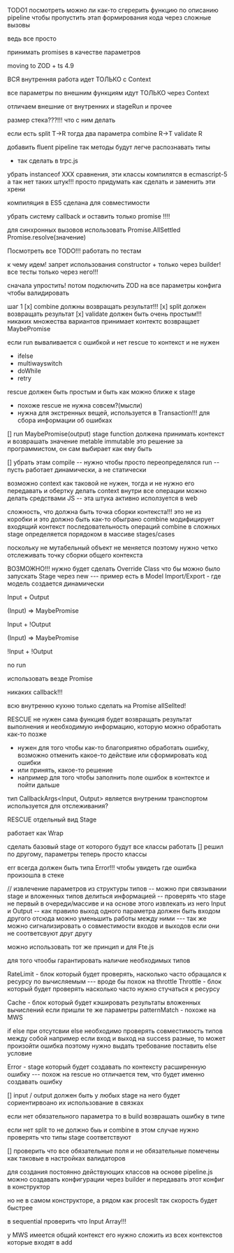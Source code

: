TODO1
посмотреть можно ли как-то сгерерить функцию по описанию pipeline
чтобы пропустить этап формирования кода через сложные вызовы

ведь все просто

принимать promises в качестве параметров

moving to ZOD + ts 4.9

ВСЯ внутренняя работа идет ТОЛЬКО с Context

все параметры по внешним функциям идут ТОЛЬКО через Context

отличаем внешние от внутренних
и stageRun и прочее

размер стека???!!! что с ним делать

если есть
split T->R
тогда два параметра
combine R->T
validate R

добавить fluent pipeline так методы будут легче распознавать типы

- так сделать в trpc.js

убрать instanceof XXX сравнения, эти классы компилятся в ecmascript-5 а так нет таких штук!!! просто придумать как сделать и заменить эти хрени

компиляция в ES5 сделана для совместимости

убрать систему callback и оставить только promise !!!!

для синхронных вызовов использовать
Promise.AllSettled Promise.resolve(значение)

Посмотреть все TODO!!!
работать по тестам

к чему идем!
запрет использования constructor + только через builder!
все тесты только через него!!!

сначала упростить! потом подключить ZOD на все параметры конфига чтобы валидировать

шаг 1
[x] combine должны возвращать результат!!!
[x] split должен возвращать результат
[x] validate должен быть очень простым!!! никаких множества вариантов принимает контектс возвращает MaybePromise<boolean>

если run вываливается с ошибкой и нет rescue то контекст и не нужен

- ifelse
- multiwayswitch
- doWhile
- retry

rescue должен быть простым и быть как можно ближе к stage

- похоже rescue не нужна совсем?(мысли)
- нужна для экстренных вещей, используется в Transaction!!! для сбора информации об ошибках

[] run MaybePromise(output)
stage function должена принимать контекст и возврашать значение
metable immutable это решение за программистом, он сам выбирает как ему быть

[] убрать этам compile
-- нужно чтобы просто переопределялся run
-- пусть работает динамически, а не статически

возможно context как таковой не нужен, тогда и не нужно его передавать и обертку делать context внутри
все операции можно делать средствами JS
-- эта штука активно исползуется в web

сложность, что должна быть точка сборки контекста!!! это не из коробки и это должно быть как-то обыграно
combine модифицирует входящий контекст
последовательность операций combine в сложных stage определяется порядоком в массиве stages/cases

поскольку не мутабельный объект не меняется поэтому нужно четко отслеживать точку сборки общего контекста

ВОЗМОЖНО!!! нужно будет сделать Override Class
что бы можно было запускать Stage через new
--- пример есть в Model Import/Export - где модель создается динамически

Input + Output

(Input) => MaybePromise<Output>

Input + !Output

(Input) => MaybePromise<void>

!Input + !Output

no run

использовать везде Promise

никаких callback!!!

всю внутренню кухню только сделать на Promise allSellted!

RESCUE не нужен сама функция будет возвращать результат выполнения и необходимую информацию, которую можно обработать как-то позже

- нужен для того чтобы как-то благоприятно обработать ошибку, возможно отменить какое-то действие или сформировать код ошибки
- или принять, какое-то решение
- например для того чтобы заполнить поле ошибок в контектсе и пойти дальше

тип CallbackArgs<Input, Output> является внутреним транспортом используется для отслеживания?

RESCUE отдельный вид Stage

работает как Wrap

сделать базовый stage от которого будут все классы работать
[] решил по другому, параметры теперь просто классы

err всегда должен быть типа Error!!!
чтобы увидеть где ошибка произошла в стеке

//
извлечение параметров из структуры типов
-- можно при связывании stage и вложенных типов делиться информацией
-- проверять что stage не первый в очереди/массиве и на основе этого извлекать из него Input и Output
-- как правило выход одного параметра должен быть входом другого
отсюда можно уменьшить работы между ними
--- так же можно сигнализировать о совместимости входов и выходов если они не соответсвуют друг другу

можно использовать тот же принцип и для Fte.js

для того чтообы гарантировать наличие необходимых типов

RateLimit - блок который будет проверять, насколько часто обращался к ресурсу по вычисляемым
--- вроде бы похож на throttle
Throttle - блок который будет проверять насколько часто нужно стучаться к ресурсу

Cache - блок который будет кэшировать результаты вложенных вычислений если пришли те же параметры
patternMatch - похоже на MWS

if else
при отсутсвии else необходимо проверять совместимость типов между собой
например если вход и выход на success разные, то может произойти ошибка поэтому нужно выдать требование поставить else условие

Error - stage который будет создавать по контексту расширенную ошибку
--- похож на rescue но отличается тем, что будет именно создавать ошибку

[] input / output должен быть у любых stage на него будет сориентирвоано их использование в связках

если нет обязательного параметра то в build возврашать ошибку в типе

если нет split то не должно быь и combine
в этом случае нужно проверять что типы stage соответствуют

[] проверить что все обязательные поля и не обязательные помечены как таковые в настройках валидаторов

для создания постоянно действующих классов на основе pipeline.js
можно создавать конфигурации через builder
и передавать этот конфиг в конструктор

но не в самом конструкторе, а рядом как procesIt
так скорость будет быстрее

в sequential проверить что Input Array!!!

у MWS имеется общий контекст
его нужно сложить из всех контекстов которые входят в add
